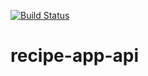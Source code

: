 [![Build Status](https://travis-ci.com/harryakbar/recipe-app-api.svg?branch=master)](https://travis-ci.com/harryakbar/recipe-app-api)
# recipe-app-api
